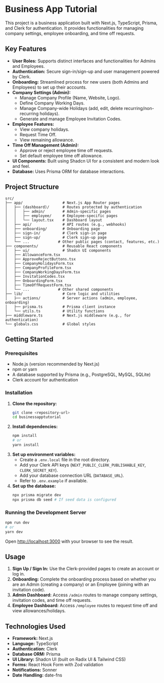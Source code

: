 # Business App Tutorial

This project is a business application built with Next.js, TypeScript, Prisma, and Clerk for authentication. It provides functionalities for managing company settings, employee onboarding, and time off requests.

## Key Features

- **User Roles:** Supports distinct interfaces and functionalities for Admins and Employees.
- **Authentication:** Secure sign-in/sign-up and user management powered by Clerk.
- **Onboarding:** Streamlined process for new users (both Admins and Employees) to set up their accounts.
- **Company Settings (Admin):**
  - Manage Company Profile (Name, Website, Logo).
  - Define Company Working Days.
  - Manage Company-wide Holidays (add, edit, delete recurring/non-recurring holidays).
  - Generate and manage Employee Invitation Codes.
- **Employee Features:**
  - View company holidays.
  - Request Time Off.
  - View remaining allowance.
- **Time Off Management (Admin):**
  - Approve or reject employee time off requests.
  - Set default employee time off allowance.
- **UI Components:** Built using Shadcn UI for a consistent and modern look and feel.
- **Database:** Uses Prisma ORM for database interactions.

## Project Structure

```
src/
├── app/                  # Next.js App Router pages
│   ├── (dashboard)/      # Routes protected by authentication
│   │   ├── admin/        # Admin-specific pages
│   │   ├── employee/     # Employee-specific pages
│   │   └── layout.tsx    # Dashboard layout
│   ├── api/              # API routes (e.g., webhooks)
│   ├── onboarding/       # Onboarding page
│   ├── sign-in/          # Clerk sign-in page
│   ├── sign-up/          # Clerk sign-up page
│   └── ...             # Other public pages (contact, features, etc.)
├── components/           # Reusable React components
│   ├── ui/               # Shadcn UI components
│   ├── AllowanceForm.tsx
│   ├── ApproveRejectButtons.tsx
│   ├── CompanyHolidaysForm.tsx
│   ├── CompanyProfileForm.tsx
│   ├── CompanyWorkingDaysForm.tsx
│   ├── InvitationCodes.tsx
│   ├── OnboardingForm.tsx
│   ├── TimeOffRequestForm.tsx
│   └── ...             # Other shared components
├── lib/                  # Core logic and utilities
│   ├── actions/          # Server actions (admin, employee, onboarding)
│   ├── prisma.ts         # Prisma client instance
│   └── utils.ts          # Utility functions
├── middleware.ts         # Next.js middleware (e.g., for authentication)
└── globals.css           # Global styles
```

## Getting Started

### Prerequisites

- Node.js (version recommended by Next.js)
- npm or yarn
- A database supported by Prisma (e.g., PostgreSQL, MySQL, SQLite)
- Clerk account for authentication

### Installation

1.  **Clone the repository:**
    ```bash
    git clone <repository-url>
    cd businessapptutorial
    ```
2.  **Install dependencies:**
    ```bash
    npm install
    # or
    yarn install
    ```
3.  **Set up environment variables:**
    - Create a `.env.local` file in the root directory.
    - Add your Clerk API keys (`NEXT_PUBLIC_CLERK_PUBLISHABLE_KEY`, `CLERK_SECRET_KEY`).
    - Add your database connection URL (`DATABASE_URL`).
    - Refer to `.env.example` if available.
4.  **Set up the database:**
    ```bash
    npx prisma migrate dev
    npx prisma db seed # If seed data is configured
    ```

### Running the Development Server

```bash
npm run dev
# or
yarn dev
```

Open [http://localhost:3000](http://localhost:3000) with your browser to see the result.

## Usage

1.  **Sign Up / Sign In:** Use the Clerk-provided pages to create an account or log in.
2.  **Onboarding:** Complete the onboarding process based on whether you are an Admin (creating a company) or an Employee (joining with an invitation code).
3.  **Admin Dashboard:** Access `/admin` routes to manage company settings, invitation codes, and time off requests.
4.  **Employee Dashboard:** Access `/employee` routes to request time off and view allowances/holidays.

## Technologies Used

- **Framework:** Next.js
- **Language:** TypeScript
- **Authentication:** Clerk
- **Database ORM:** Prisma
- **UI Library:** Shadcn UI (built on Radix UI & Tailwind CSS)
- **Forms:** React Hook Form with Zod validation
- **Notifications:** Sonner
- **Date Handling:** date-fns
